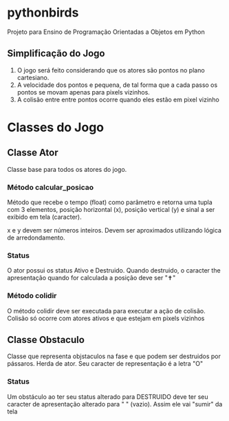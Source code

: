 pythonbirds
===========

Projeto para Ensino de Programação Orientadas a Objetos em Python

## Simplificação do Jogo

1. O jogo será feito considerando que os atores são pontos no plano cartesiano. 
2. A velocidade dos pontos e pequena, de tal forma que a cada passo os pontos se movam apenas para pixels vizinhos.
3. A colisão entre entre pontos ocorre quando eles estão em pixel vizinho

# Classes do Jogo

## Classe Ator

Classe base para todos os atores do jogo.

### Método calcular_posicao

Método que recebe o tempo (float) como parâmetro e retorna uma tupla com 3 elementos, posição horizontal (x), posição
vertical (y) e sinal a ser exibido em tela (caracter).

x e y devem ser números inteiros. Devem ser aproximados utilizando lógica de arredondamento.

### Status

O ator possui os status Ativo e Destruido. Quando destruido, o caracter the apresentação quando for calculada a posição 
deve ser "✝"

### Método colidir

O método colidir deve ser executada para executar a ação de colisão. Colisão só ocorre com atores ativos e que estejam
em pixels vizinhos

## Classe Obstaculo

Classe que representa objstaculos na fase e que podem ser destruidos por pássaros. Herda de ator. Seu caracter de 
representação é a letra "O"

### Status

Um obstáculo ao ter seu status alterado para DESTRUIDO deve ter seu caracter de apresentação alterado para " " (vazio).
Assim ele vai "sumir" da tela


